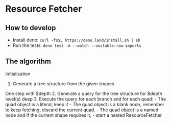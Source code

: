 # Resource Fetcher

## How to develop

- Install deno: `curl -fsSL https://deno.land/install.sh | sh`
- Run the tests: `deno test -A --watch --unstable-raw-imports`

## The algorithm

Initialization
1. Generate a tree structure from the given shapes

One step with $depth
2. Generate a query for the tree structure for $depth level(s) deep
3. Execute the query
    for each branch
        and for each quad:
    - The quad object is a literal, keep it
    - The quad object is a blank node, remember to keep fetching, discard the current quad.
    - The quad object is a named node and if the current shape requires it,
        - start a nested ResourceFetcher
